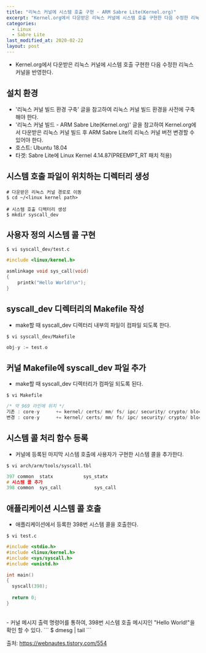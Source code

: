 ```yaml
---
title: "리눅스 커널에 시스템 호출 구현 - ARM Sabre Lite(Kernel.org)"
excerpt: "Kernel.org에서 다운받은 리눅스 커널에 시스템 호출 구현한 다음 수정한 리눅스 커널을 반영한다."
categories:
  - Linux
  - Sabre Lite
last_modified_at: 2020-02-22
layout: post
---
```

- Kernel.org에서 다운받은 리눅스 커널에 시스템 호출 구현한 다음 수정한 리눅스 커널을 반영한다.



## 설치 환경
- '리눅스 커널 빌드 환경 구축' 글을 참고하여 리눅스 커널 빌드 환경을 사전에 구축해야 한다.
- '리눅스 커널 빌드 - ARM Sabre Lite(Kernel.org)' 글을 참고하여 Kernel.org에서 다운받은 리눅스 커널 빌드 후 ARM Sabre Lite의 리눅스 커널 버전 변경할 수 있어야 한다.
- 호스트: Ubuntu 18.04
- 타겟: Sabre Lite에 Linux Kernel 4.14.87(PREEMPT_RT 패치 적용)



## 시스템 호출 파일이 위치하는 디렉터리 생성
```
# 다운받은 리눅스 커널 경로로 이동
$ cd ~/<linux kernel path>

# 시스템 호출 디렉터리 생성 
$ mkdir syscall_dev
```



## 사용자 정의 시스템 콜 구현
```
$ vi syscall_dev/test.c 
```

```c
#include <linux/kernel.h>

asmlinkage void sys_call(void)
{
    printk("Hello World!\n");
}
```



## syscall_dev 디렉터리의 Makefile 작성
- make할 때 syscall_dev 디렉터리 내부의 파일이 컴파일 되도록 한다.

```
$ vi syscall_dev/Makefile
```

```c
obj-y := test.o
```



## 커널 Makefile에 syscall_dev 파일 추가
- make할 때 syscall_dev 디렉터리가 컴파일 되도록 된다.

```
$ vi Makefile
```

```c
/* 약 969 라인에 위치 */
기존 : core-y      += kernel/ certs/ mm/ fs/ ipc/ security/ crypto/ block/
변경 : core-y      += kernel/ certs/ mm/ fs/ ipc/ security/ crypto/ block/ syscall_dev/
```


## 시스템 콜 처리 함수 등록 
- 커널에 등록된 마지막 시스템 호출에 사용자가 구현한 시스템 콜을 추가한다.

```
$ vi arch/arm/tools/syscall.tbl
```

```c
397 common  statx           sys_statx
# 시스템 콜 추가 
398 common  sys_call            sys_call
```



## 애플리케이션 시스템 콜 호출
- 애플리케이션에서 등록한 398번 시스템 콜을 호출한다.

```
$ vi test.c
```

```c
#include <stdio.h>
#include <linux/kernel.h>
#include <sys/syscall.h>
#include <unistd.h>

int main()
{
  syscall(398);
         
  return 0;
} 
```

<br>
-  커널 메시지 출력 명령어를 통하여, 398번 시스템 호출 메시지인 "Hello World!"을 확인 할 수 있다.
```
$ dmesg | tail
```

출처: <https://webnautes.tistory.com/554>
